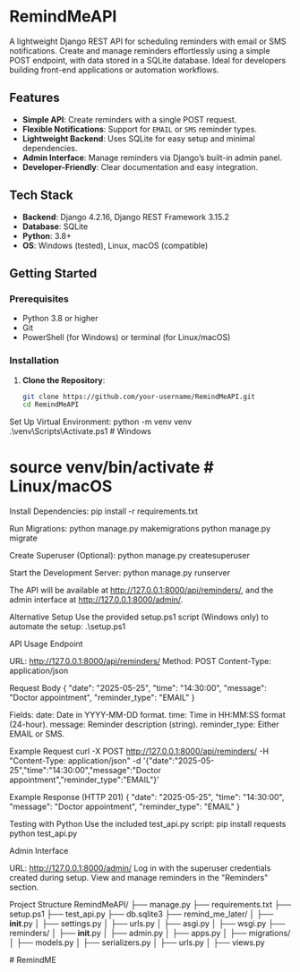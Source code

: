 # RemindMeAPI

A lightweight Django REST API for scheduling reminders with email or SMS notifications. Create and manage reminders effortlessly using a simple POST endpoint, with data stored in a SQLite database. Ideal for developers building front-end applications or automation workflows.

## Features
- **Simple API**: Create reminders with a single POST request.
- **Flexible Notifications**: Support for `EMAIL` or `SMS` reminder types.
- **Lightweight Backend**: Uses SQLite for easy setup and minimal dependencies.
- **Admin Interface**: Manage reminders via Django’s built-in admin panel.
- **Developer-Friendly**: Clear documentation and easy integration.

## Tech Stack
- **Backend**: Django 4.2.16, Django REST Framework 3.15.2
- **Database**: SQLite
- **Python**: 3.8+
- **OS**: Windows (tested), Linux, macOS (compatible)

## Getting Started

### Prerequisites
- Python 3.8 or higher
- Git
- PowerShell (for Windows) or terminal (for Linux/macOS)

### Installation

1. **Clone the Repository**:
   ```bash
   git clone https://github.com/your-username/RemindMeAPI.git
   cd RemindMeAPI


Set Up Virtual Environment:
python -m venv venv
.\venv\Scripts\Activate.ps1  # Windows
# source venv/bin/activate  # Linux/macOS


Install Dependencies:
pip install -r requirements.txt


Run Migrations:
python manage.py makemigrations
python manage.py migrate


Create Superuser (Optional):
python manage.py createsuperuser


Start the Development Server:
python manage.py runserver

The API will be available at http://127.0.0.1:8000/api/reminders/, and the admin interface at http://127.0.0.1:8000/admin/.


Alternative Setup
Use the provided setup.ps1 script (Windows only) to automate the setup:
.\setup.ps1

API Usage
Endpoint

URL: http://127.0.0.1:8000/api/reminders/
Method: POST
Content-Type: application/json

Request Body
{
    "date": "2025-05-25",
    "time": "14:30:00",
    "message": "Doctor appointment",
    "reminder_type": "EMAIL"
}


Fields:
date: Date in YYYY-MM-DD format.
time: Time in HH:MM:SS format (24-hour).
message: Reminder description (string).
reminder_type: Either EMAIL or SMS.



Example Request
curl -X POST http://127.0.0.1:8000/api/reminders/ -H "Content-Type: application/json" -d '{"date":"2025-05-25","time":"14:30:00","message":"Doctor appointment","reminder_type":"EMAIL"}'

Example Response (HTTP 201)
{
    "date": "2025-05-25",
    "time": "14:30:00",
    "message": "Doctor appointment",
    "reminder_type": "EMAIL"
}

Testing with Python
Use the included test_api.py script:
pip install requests
python test_api.py

Admin Interface

URL: http://127.0.0.1:8000/admin/
Log in with the superuser credentials created during setup.
View and manage reminders in the "Reminders" section.

Project Structure
RemindMeAPI/
├── manage.py
├── requirements.txt
├── setup.ps1
├── test_api.py
├── db.sqlite3
├── remind_me_later/
│   ├── __init__.py
│   ├── settings.py
│   ├── urls.py
│   ├── asgi.py
│   ├── wsgi.py
├── reminders/
│   ├── __init__.py
│   ├── admin.py
│   ├── apps.py
│   ├── migrations/
│   ├── models.py
│   ├── serializers.py
│   ├── urls.py
│   ├── views.py


#   R e m i n d M E  
 